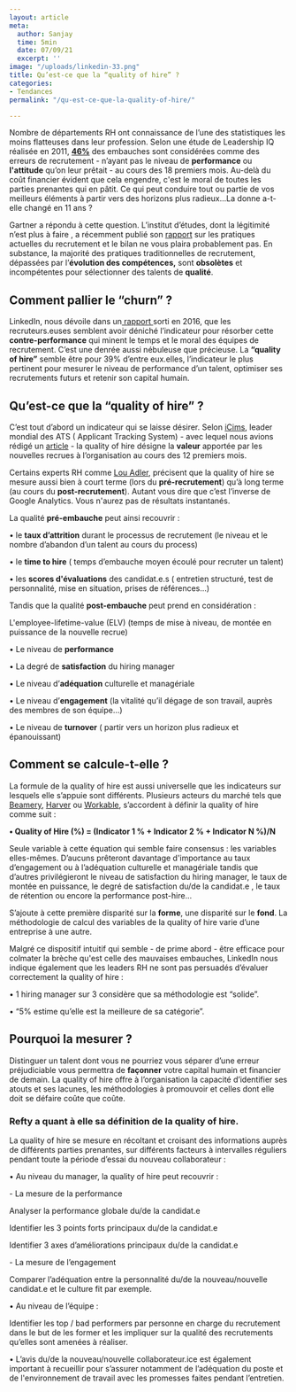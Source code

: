 ```yaml
---
layout: article
meta:
  author: Sanjay
  time: 5min
  date: 07/09/21
  excerpt: ''
image: "/uploads/linkedin-33.png"
title: Qu’est-ce que la “quality of hire” ?
categories:
- Tendances
permalink: "/qu-est-ce-que-la-quality-of-hire/"

---
```

Nombre de départements RH ont connaissance de l’une des statistiques les moins flatteuses dans leur profession. Selon une étude de Leadership IQ réalisée en 2011, [ **46%**](https://www.leadershipiq.com/blogs/leadershipiq/35354241-why-new-hires-fail-emotional-intelligence-vs-skills) des embauches sont considérées comme des erreurs de recrutement - n’ayant pas le niveau de **performance** ou **l'attitude** qu’on leur prêtait - au cours des 18 premiers mois. Au-delà du coût financier évident que cela engendre, c'est le moral de toutes les parties prenantes qui en pâtit.  Ce qui peut conduire tout ou partie de vos meilleurs éléments à partir vers des horizons plus radieux...La donne a-t-elle changé en 11 ans ?

Gartner a répondu à cette question. L’institut d’études,  dont la légitimité n’est plus à faire , a récemment publié son [rapport](https://www.gartner.com/en/human-resources/insights/redesign-your-recruiting-strategy) sur les pratiques actuelles du recrutement et le bilan ne vous plaira probablement pas. En substance, la majorité des pratiques traditionnelles de recrutement, dépassées par l’**évolution des compétences,** sont **obsolètes** et incompétentes pour sélectionner des talents de **qualité**.

## Comment pallier le “churn” ?

LinkedIn, nous dévoile dans un[ rapport ](https://business.linkedin.com/content/dam/business/talent-solutions/global/en_us/c/pdfs/GRT16_GlobalRecruiting_100815.pdf)sorti en 2016,  que les recruteurs.euses semblent avoir déniché l’indicateur pour résorber cette **contre-performance** qui minent le temps et le moral des équipes de recrutement. C’est une denrée aussi nébuleuse que précieuse. La **“quality of hire”** semble être pour 39% d’entre eux.elles, l’indicateur le plus pertinent pour mesurer le niveau de performance d’un talent, optimiser ses recrutements futurs et retenir son capital humain.

## Qu’est-ce que la “quality of hire” ?

C’est tout d’abord un indicateur qui se laisse désirer. Selon [iCims](https://www.icims.com/glossary/recruiting-metrics/#6), leader mondial des ATS ( Applicant Tracking System) - avec lequel nous avions rédigé un [article](https://blog.refty.co/recruteur-un-poste-de-reve/) - la quality of hire désigne la **valeur** apportée par les nouvelles recrues à l’organisation au cours des 12 premiers mois.

Certains experts RH comme [Lou Adler](https://www.inc.com/lou-adler/use-the-magic-card-to-measure-and-maximize-quality-of-hire.html), précisent que la quality of hire se mesure aussi bien à court terme (lors du **pré-recrutement**)  qu’à long terme (au cours du **post-recrutement**). Autant vous dire que c’est l’inverse de Google Analytics. Vous n'aurez pas de résultats instantanés.

La qualité **pré-embauche** peut ainsi recouvrir :

• le **taux d’attrition** durant le processus de recrutement (le niveau et le nombre d’abandon d’un talent au cours du process)

• le **time to hire** ( temps d’embauche moyen écoulé pour recruter un talent)

• les **scores d'évaluations** des candidat.e.s ( entretien structuré, test de personnalité, mise en situation, prises de références…)

Tandis que la qualité **post-embauche** peut prend en considération :

L'employee-lifetime-value (ELV)  (temps de mise à niveau, de montée en puissance de la nouvelle recrue)

• Le niveau de **performance**

• La degré de **satisfaction** du hiring manager

• Le niveau d’**adéquation** culturelle et managériale

• Le niveau d’**engagement** (la vitalité qu’il dégage de son travail, auprès des membres de son équipe…)

• Le niveau de **turnover** ( partir vers un horizon plus radieux et épanouissant)

## Comment se calcule-t-elle ?

La formule de la quality of hire est aussi universelle que les indicateurs  sur lesquels elle s’appuie sont différents. Plusieurs acteurs du marché tels que [Beamery](https://beamery.com/resources/blogs/quality-of-hire-the-5-best-ways-to-measure-recruitments-golden-metric), [Harver](https://harver.com/blog/quality-of-hire/#EngagementSurvey) ou [Workable](https://resources.workable.com/tutorial/quality-of-hire), s’accordent à définir la quality of hire comme suit :

**• Quality of Hire (%) = (Indicator 1 % + Indicator 2 % + Indicator N %)/N**

Seule variable à cette équation qui semble faire consensus : les variables elles-mêmes. D’aucuns prêteront davantage d'importance au taux d’engagement ou à l’adéquation culturelle et managériale tandis que d’autres privilégieront le niveau de satisfaction du hiring manager, le taux de montée en puissance, le degré de satisfaction du/de la candidat.e , le taux de rétention ou encore la performance post-hire...

S’ajoute à cette première disparité sur la **forme**, une disparité sur le **fond**. La méthodologie de calcul des variables de la quality of hire varie d’une entreprise à une autre.

Malgré ce dispositif intuitif qui semble - de prime abord - être efficace pour colmater la brèche qu'est celle des mauvaises embauches, LinkedIn nous indique également que les leaders RH ne sont pas persuadés d’évaluer correctement la quality of hire :

• 1 hiring manager sur 3 considère que sa méthodologie est “solide”.

• “5% estime qu’elle est la meilleure de sa catégorie”.

## Pourquoi la mesurer ?

Distinguer un talent dont vous ne pourriez vous séparer d’une erreur préjudiciable vous permettra de **façonner** votre capital humain et financier de demain. La quality of hire offre à l’organisation la capacité d’identifier ses atouts et ses lacunes, les méthodologies à promouvoir et celles dont elle doit se défaire coûte que coûte.

### Refty a quant à elle sa définition de la quality of hire.

La quality of hire se mesure en récoltant et croisant des informations auprès de différents parties prenantes, sur différents facteurs à intervalles réguliers pendant toute la période d’essai du nouveau collaborateur :

• Au niveau du manager, la quality of hire peut recouvrir :

\- La mesure de la performance

Analyser la performance globale du/de la candidat.e

Identifier les 3 points forts principaux du/de la candidat.e

Identifier 3 axes d’améliorations principaux du/de la candidat.e

\- La mesure de l’engagement

Comparer l’adéquation entre la personnalité du/de la nouveau/nouvelle candidat.e et le culture fit par exemple.

• Au niveau de l’équipe :

Identifier les top / bad performers par personne en charge du recrutement dans le but de les former et les impliquer sur la qualité des recrutements qu’elles sont amenées à réaliser.

• L’avis du/de la nouveau/nouvelle collaborateur.ice est également important à recueillir pour s’assurer notamment de l’adéquation du poste et de l'environnement de travail avec les promesses faites pendant l’entretien.